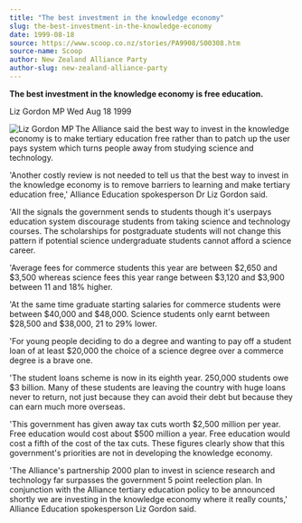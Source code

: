 ```yaml
---
title: "The best investment in the knowledge economy"
slug: the-best-investment-in-the-knowledge-economy
date: 1999-08-18
source: https://www.scoop.co.nz/stories/PA9908/S00308.htm
source-name: Scoop
author: New Zealand Alliance Party
author-slug: new-zealand-alliance-party
---
```


<p><b>The best investment in the knowledge economy is free
education.</b></p>

<p>Liz Gordon MP Wed Aug 18 1999</p>

<p><img src="http://www.alliance.org.nz/pics/electorates/06Liz_Gordon_MP.jpg" border="0" align="left" valign="top" alt="Liz Gordon
MP"> The Alliance said the best way to invest in the
knowledge economy is to make tertiary education free rather
than to patch up the user pays system which turns people
away from studying science and technology.</p>

<p>'Another costly
review is not needed to tell us that the best way to invest
in the knowledge economy is to remove barriers to learning
and make tertiary education free,' Alliance Education
spokesperson Dr Liz Gordon said.</p>

<p>'All the signals the
government sends to students though it's userpays education
system discourage students from taking science and
technology courses. The scholarships for postgraduate
students will not change this pattern if potential science
undergraduate students cannot afford a science
career.</p>

<p>'Average fees for commerce students this year are
between $2,650 and $3,500 whereas science fees this year
range between $3,120 and $3,900 between 11 and 18% higher.<p>

<p>'At the same time graduate starting salaries for commerce
students were between $40,000 and $48,000. Science students
only earnt between $28,500 and $38,000, 21 to 29%
lower.</p>

<p>'For young people deciding to do a degree and
wanting to pay off a student loan of at least $20,000 the
choice of a science degree over a commerce degree is a brave
one.<p>
<p>'The student loans scheme is now in its eighth year.
250,000 students owe $3 billion. Many of these students are
leaving the country with huge loans never to return, not
just because they can avoid their debt but because they can
earn much more overseas.</p>

<p>'This government has given away
tax cuts worth $2,500 million per year. Free education would
cost about $500 million a year. Free education would cost a
fifth of the cost of the tax cuts. These figures clearly
show that this government's priorities are not in developing
the knowledge economy.</p>

<p>'The Alliance's partnership 2000
plan to invest in science research and technology far
surpasses the government 5 point reelection plan. In
conjunction with the Alliance tertiary education policy to
be announced shortly we are investing in the knowledge
economy where it really counts,' Alliance Education
spokesperson Liz Gordon
said.<br><p>
         